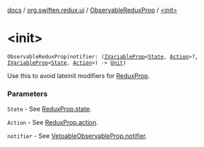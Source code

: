 [docs](../../index.md) / [org.swiften.redux.ui](../index.md) / [ObservableReduxProp](index.md) / [&lt;init&gt;](./-init-.md)

# &lt;init&gt;

`ObservableReduxProp(notifier: (`[`IVariableProp`](../-i-variable-prop/index.md)`<`[`State`](index.md#State)`, `[`Action`](index.md#Action)`>?, `[`IVariableProp`](../-i-variable-prop/index.md)`<`[`State`](index.md#State)`, `[`Action`](index.md#Action)`>) -> `[`Unit`](https://kotlinlang.org/api/latest/jvm/stdlib/kotlin/-unit/index.html)`)`

Use this to avoid lateinit modifiers for [ReduxProp](../-redux-prop/index.md).

### Parameters

`State` - See [ReduxProp.state](../-redux-prop/state.md).

`Action` - See [ReduxProp.action](../-redux-prop/action.md).

`notifier` - See [VetoableObservableProp.notifier](../-vetoable-observable-prop/notifier.md).